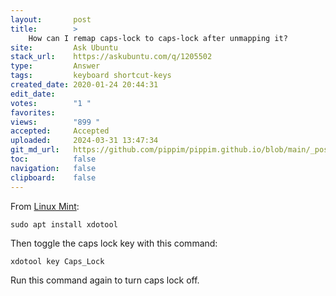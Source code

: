 ```yaml
---
layout:       post
title:        >
    How can I remap caps-lock to caps-lock after unmapping it?
site:         Ask Ubuntu
stack_url:    https://askubuntu.com/q/1205502
type:         Answer
tags:         keyboard shortcut-keys
created_date: 2020-01-24 20:44:31
edit_date:    
votes:        "1 "
favorites:    
views:        "899 "
accepted:     Accepted
uploaded:     2024-03-31 13:47:34
git_md_url:   https://github.com/pippim/pippim.github.io/blob/main/_posts/2020/2020-01-24-How-can-I-remap-caps-lock-to-caps-lock-after-unmapping-it_.md
toc:          false
navigation:   false
clipboard:    false
---
```


From [Linux Mint][1]:

``` 
sudo apt install xdotool
```

Then toggle the caps lock key with this command:

``` 
xdotool key Caps_Lock
```

Run this command again to turn caps lock off.


  [1]: https://securitronlinux.com/bejiitaswrath/how-to-toggle-the-caps-lock-key-with-the-command-line-in-linux-mint/
